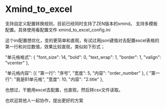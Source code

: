 # Xmind_to_excel
支持自定义配置转换规则，目前已经同时支持了ZEN版本的xmind。
支持多模板配置。具体使用看配置文件 xmind_to_excel_config.ini

这个ini配置想优化，变的更简单和直观，有试过用json键值对去配置excel表格的第一行和对应数值，效果比较直观，类似如下形式；

  "单元格格式": {
        "font_size": 14,
        "bold": 0,
        "text_wrap": 1,
        "border": 1,
        "valign": "vcenter"
  },
  
 "单元格内容": [{
      "第一行": "序号",
      "宽度": 5,
      "内容": "order_number"
    },
    {
      "第一行": "我是B1单元格",
      "宽度": 10,
      "内容": "2.title"
    },

也想过，干脆用excel去配置，也直观，然后转csv文件读取。

也欢迎其他人一起协作，提出更好的方案

